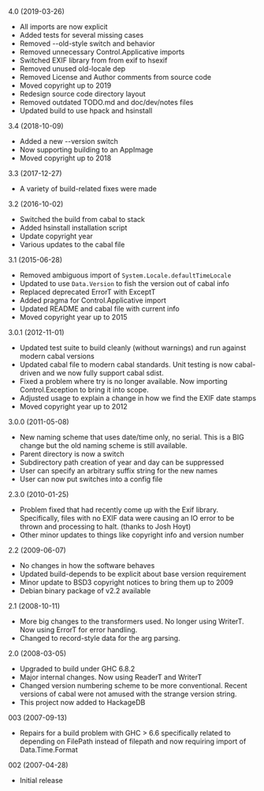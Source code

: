 4.0 (2019-03-26)

  * All imports are now explicit
  * Added tests for several missing cases
  * Removed --old-style switch and behavior
  * Removed unnecessary Control.Applicative imports
  * Switched EXIF library from from exif to hsexif
  * Removed unused old-locale dep
  * Removed License and Author comments from source code
  * Moved copyright up to 2019
  * Redesign source code directory layout
  * Removed outdated TODO.md and doc/dev/notes files
  * Updated build to use hpack and hsinstall


3.4 (2018-10-09)

  * Added a new --version switch
  * Now supporting building to an AppImage
  * Moved copyright up to 2018


3.3 (2017-12-27)

  * A variety of build-related fixes were made


3.2 (2016-10-02)

  * Switched the build from cabal to stack
  * Added hsinstall installation script
  * Update copyright year
  * Various updates to the cabal file


3.1 (2015-06-28)

  * Removed ambiguous import of `System.Locale.defaultTimeLocale`
  * Updated to use `Data.Version` to fish the version out of cabal info
  * Replaced deprecated ErrorT with ExceptT
  * Added pragma for Control.Applicative import
  * Updated README and cabal file with current info
  * Moved copyright year up to 2015


3.0.1 (2012-11-01)

  * Updated test suite to build cleanly (without warnings) and
    run against modern cabal versions
  * Updated cabal file to modern cabal standards. Unit testing is
    now cabal-driven and we now fully support cabal sdist.
  * Fixed a problem where try is no longer available. Now importing
    Control.Exception to bring it into scope.
  * Adjusted usage to explain a change in how we find the EXIF
    date stamps
  * Moved copyright year up to 2012


3.0.0 (2011-05-08)

  * New naming scheme that uses date/time only, no serial. This
    is a BIG change but the old naming scheme is still available.
  * Parent directory is now a switch
  * Subdirectory path creation of year and day can be suppressed
  * User can specify an arbitrary suffix string for the new names
  * User can now put switches into a config file


2.3.0 (2010-01-25)

  * Problem fixed that had recently come up with the Exif
    library. Specifically, files with no EXIF data were causing
    an IO error to be thrown and processing to halt. (thanks to
    Josh Hoyt)
  * Other minor updates to things like copyright info and version
    number


2.2 (2009-06-07)

  * No changes in how the software behaves
  * Updated build-depends to be explicit about base version
    requirement
  * Minor update to BSD3 copyright notices to bring them up to 2009
  * Debian binary package of v2.2 available


2.1 (2008-10-11)

  * More big changes to the transformers used. No longer using
    WriterT. Now using ErrorT for error handling.
  * Changed to record-style data for the arg parsing.


2.0 (2008-03-05)

  * Upgraded to build under GHC 6.8.2
  * Major internal changes. Now using ReaderT and WriterT
  * Changed version numbering scheme to be more conventional. Recent
    versions of cabal were not amused with the strange version
    string.
  * This project now added to HackageDB


003 (2007-09-13)

  * Repairs for a build problem with GHC > 6.6 specifically related
    to depending on FilePath instead of filepath and now requiring
    import of Data.Time.Format


002 (2007-04-28)

  * Initial release
